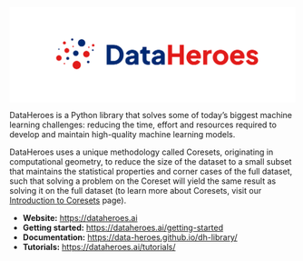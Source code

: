 <div align="center" style="text-align: center">

<p style="text-align: center">
  <img align="center" src="https://github.com/Data-Heroes/dataheroes/blob/master/docs/resources/dateheroes_logo.png?raw=true" alt="DataHeroes">
</p>


</div>


<p>
DataHeroes is a Python library that solves some of today’s biggest machine learning challenges: reducing the time, effort and resources required to develop and maintain high-quality machine learning models.
</p>

DataHeroes uses a unique methodology called Coresets, originating in computational geometry, to reduce the size of the dataset to a small subset that maintains the statistical properties and corner cases of the full dataset, such that solving a problem on the Coreset will yield the same result as solving it on the full dataset (to learn more about Coresets, visit our [Introduction to Coresets](https://dataheroes.ai/introduction-to-coresets/) page).

- **Website:** https://dataheroes.ai
- **Getting started:** https://dataheroes.ai/getting-started
- **Documentation:** https://data-heroes.github.io/dh-library/
- **Tutorials:** https://dataheroes.ai/tutorials/


